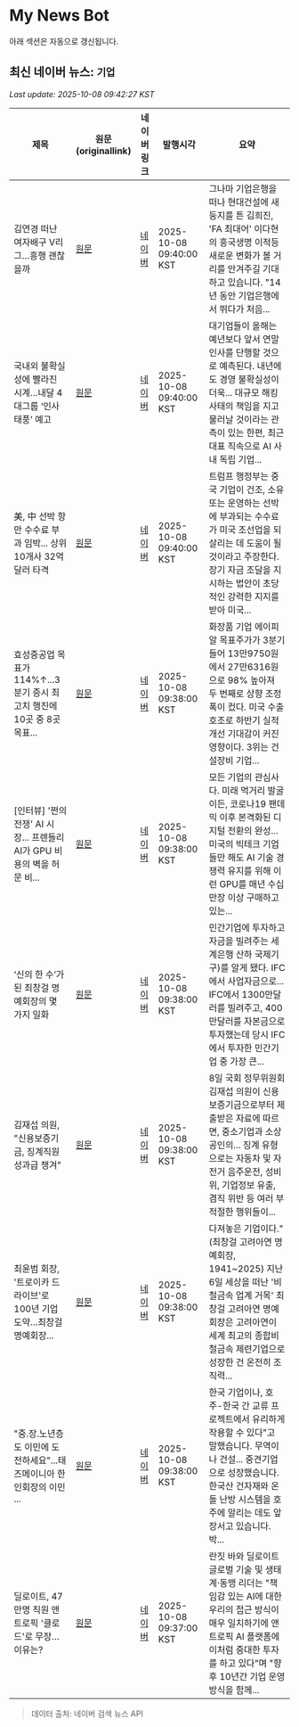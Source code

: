 # My News Bot

아래 섹션은 자동으로 갱신됩니다.

<!-- NEWS:START -->
## 최신 네이버 뉴스: `기업`
_Last update: 2025-10-08 09:42:27 KST_

| 제목 | 원문(originallink) | 네이버 링크 | 발행시각 | 요약 |
|---|---|---|---|---|
| 김연경 떠난 여자배구 V리그…흥행 괜찮을까 | [원문](http://www.yonhapnewstv.co.kr/MYH202510080939492ja) | [네이버](https://m.sports.naver.com/general/article/422/0000788871) | 2025-10-08 09:40:00 KST | 그나마 기업은행을 떠나 현대건설에 새 둥지를 튼 김희진, 'FA 최대어' 이다현의 흥국생명 이적등 새로운 변화가 볼 거리를 안겨주길 기대하고 있습니다.  "14년 동안 기업은행에서 뛰다가 처음... |
| 국내외 불확실성에 빨라진 시계…내달 4대그룹 ‘인사태풍’ 예고 | [원문](https://www.dnews.co.kr/uhtml/view.jsp?idxno=202510080938114900104) | [네이버](https://www.dnews.co.kr/uhtml/view.jsp?idxno=202510080938114900104) | 2025-10-08 09:40:00 KST | 대기업들이 올해는 예년보다 앞서 연말 인사를 단행할 것으로 예측된다. 내년에도 경영 불확실성이 더욱... 대규모 해킹 사태의 책임을 지고 물러날 것이라는 관측이 있는 한편, 최근 대표 직속으로 AI 사내 독립 기업... |
| 美, 中 선박 항만 수수료 부과 임박... 상위 10개사 32억 달러 타격 | [원문](https://www.g-enews.com/view.php?ud=2025100809375930440c8c1c064d_1) | [네이버](https://www.g-enews.com/view.php?ud=2025100809375930440c8c1c064d_1) | 2025-10-08 09:40:00 KST | 트럼프 행정부는 중국 기업이 건조, 소유 또는 운영하는 선박에 부과되는 수수료가 미국 조선업을 되살리는 데 도움이 될 것이라고 주장한다. 장기 자금 조달을 지시하는 법안이 초당적인 강력한 지지를 받아 미국... |
| 효성중공업 목표가 114%↑...3분기 증시 최고치 행진에 10곳 중 8곳 목표... | [원문](https://www.news2day.co.kr/article/20251008500009) | [네이버](https://www.news2day.co.kr/article/20251008500009) | 2025-10-08 09:38:00 KST | 화장품 기업 에이피알 목표주가가 3분기 들어 13만9750원에서 27만6316원으로 98% 높아져 두 번째로 상향 조정폭이 컸다. 미국 수출 호조로 하반기 실적 개선 기대감이 커진 영향이다. 3위는 건설장비 기업... |
| [인터뷰] '쩐의 전쟁' AI 시장... 프렌들리AI가 GPU 비용의 벽을 허문 비... | [원문](https://www.ddaily.co.kr/page/view/2025100221515355595) | [네이버](https://n.news.naver.com/mnews/article/138/0002206595?sid=105) | 2025-10-08 09:38:00 KST | 모든 기업의 관심사다. 미래 먹거리 발굴이든, 코로나19 팬데믹 이후 본격화된 디지털 전환의 완성... 미국의 빅테크 기업들만 해도 AI 기술 경쟁력 유지를 위해 이런 GPU를 매년 수십만장 이상 구매하고 있는... |
| ‘신의 한 수’가 된 최창걸 명예회장의 몇 가지 일화 | [원문](https://www.naeil.com/news/read/563507?ref=naver) | [네이버](https://www.naeil.com/news/read/563507?ref=naver) | 2025-10-08 09:38:00 KST | 민간기업에 투자하고 자금을 빌려주는 세계은행 산하 국제기구)를 알게 됐다. IFC에서 사업자금으로... IFC에서 1300만달러를 빌려주고, 400만달러를 자본금으로 투자했는데 당시 IFC에서 투자한 민간기업 중 가장 큰... |
| 김재섭 의원, "신용보증기금, 징계직원 성과급 챙겨" | [원문](https://www.straightnews.co.kr/news/articleView.html?idxno=283320) | [네이버](https://www.straightnews.co.kr/news/articleView.html?idxno=283320) | 2025-10-08 09:38:00 KST | 8일 국회 정무위원회 김재섭 의원이 신용보증기금으로부터 제출받은 자료에 따르면, 중소기업과 소상공인의... 징계 유형으로는 자동차 및 자전거 음주운전, 성비위, 기업정보 유출, 겸직 위반 등 여러 부적절한 행위들이... |
| 최윤범 회장, '트로이카 드라이브'로 100년 기업 도약…최창걸 명예회장... | [원문](http://www.metroseoul.co.kr/article/20251008500002) | [네이버](http://www.metroseoul.co.kr/article/20251008500002) | 2025-10-08 09:38:00 KST | 다져놓은 기업이다."(최창걸 고려아연 명예회장, 1941~2025) 지난 6일 세상을 떠난 '비철금속 업계 거목' 최창걸 고려아연 명예회장은 고려아연이 세계 최고의 종합비철금속 제련기업으로 성장한 건 온전히 조직력... |
| "중.장.노년층도 이민에 도전하세요"...태즈메이니아 한인회장의 이민 ... | [원문](https://www.tjb.co.kr/news05/bodo/view/id/85861) | [네이버](https://www.tjb.co.kr/news05/bodo/view/id/85861) | 2025-10-08 09:38:00 KST | 한국 기업이나, 호주-한국 간 교류 프로젝트에서 유리하게 작용할 수 있다"고 말했습니다. 무역이나 건설... 중견기업으로 성장했습니다. 한국산 건자재와 온돌 난방 시스템을 호주에 알리는 데도 앞장서고 있습니다. 박... |
| 딜로이트, 47만명 직원 앤트로픽 '클로드'로 무장…이유는? | [원문](https://zdnet.co.kr/view/?no=20251007185809) | [네이버](https://n.news.naver.com/mnews/article/092/0002393175?sid=105) | 2025-10-08 09:37:00 KST | 란짓 바와 딜로이트 글로벌 기술 및 생태계·동맹 리더는 "책임감 있는 AI에 대한 우리의 접근 방식이 매우 일치하기에 앤트로픽 AI 플랫폼에 이처럼 중대한 투자를 하고 있다"며 "향후 10년간 기업 운영 방식을 함께... |

> 데이터 출처: 네이버 검색 뉴스 API
<!-- NEWS:END -->
